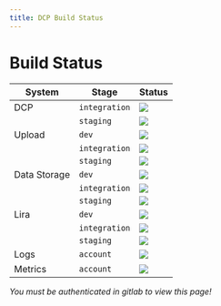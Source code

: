 ```yaml
---
title: DCP Build Status
---
```

# Build Status

| System | Stage | Status |
|-----|--------|----------|
| DCP | `integration` | ![](https://allspark.dev.data.humancellatlas.org/HumanCellAtlas/dcp/badges/integration/build.svg)|
| | `staging`| ![](https://allspark.dev.data.humancellatlas.org/HumanCellAtlas/dcp/badges/staging/build.svg)|
| Upload | `dev` | ![](https://allspark.dev.data.humancellatlas.org/HumanCellAtlas/upload-service/badges/master/build.svg) |
| | `integration` | ![](https://allspark.dev.data.humancellatlas.org/HumanCellAtlas/upload-service/badges/integration/build.svg) |
| | `staging` | ![](https://allspark.dev.data.humancellatlas.org/HumanCellAtlas/upload-service/badges/staging/build.svg) |
| Data Storage | `dev` | ![](https://allspark.dev.data.humancellatlas.org/HumanCellAtlas/data-store/badges/master/build.svg) |
| | `integration` | ![](https://allspark.dev.data.humancellatlas.org/HumanCellAtlas/data-store/badges/integration/build.svg) |
| | `staging` | ![](https://allspark.dev.data.humancellatlas.org/HumanCellAtlas/data-store/badges/staging/build.svg) |
| Lira | `dev` | ![](https://allspark.dev.data.humancellatlas.org/HumanCellAtlas/lira/badges/master/build.svg) |
| | `integration` | ![](https://allspark.dev.data.humancellatlas.org/HumanCellAtlas/lira/badges/integration/build.svg) |
| | `staging` | ![](https://allspark.dev.data.humancellatlas.org/HumanCellAtlas/lira/badges/staging/build.svg) |
| Logs | `account` | ![](https://allspark.dev.data.humancellatlas.org/HumanCellAtlas/logs/badges/master/build.svg) |
| Metrics | `account` | ![](https://allspark.dev.data.humancellatlas.org/HumanCellAtlas/metrics/badges/master/build.svg) |

*You must be authenticated in gitlab to view this page!*

